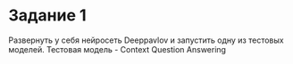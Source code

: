 # Задание 1
Развернуть у себя нейросеть Deeppavlov и запустить одну из тестовых моделей.
Тестовая модель - Context Question Answering    
